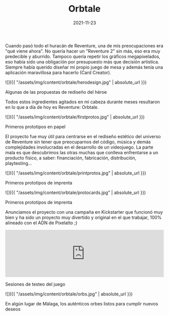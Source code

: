 ﻿---
layout: post
title: Orbtale
date: 2021-11-23
description: El juego de mesa de Reventure
img: assets/img/cover/orbtale.jpg
video: uu5suVnXRic
tags: [Proyectos, Juegos]
action-text: Kickstarter
action-link: https://orbtale.com/
status: published
---

Cuando pasó todo el huracán de Reventure, una de mis preocupaciones era "qué viene ahora". No quería hacer un "Reventure 2" sin más, eso era muy predecible y aburrido. Tampoco quería repetir los gráficos megapixelados, eso había sido una obligación por presupuesto más que decisión artística. Siempre había querido diseñar mi propio juego de mesa y además tenía una aplicación maravillosa para hacerlo (Card Creator).

![]({{ "/assets/img/content/orbtale/herodesign.jpg" | absolute_url }})
<p class="image-caption">Algunas de las propuestas de rediseño del héroe</p>

Todos estos ingredientes agitados en mi cabeza durante meses resultaron en lo que a día de hoy es Reventure: Orbtale.

![]({{ "/assets/img/content/orbtale/firstprotos.jpg" | absolute_url }})
<p class="image-caption">Primeros prototipos en papel</p>

El proyecto fue muy útil para centrarse en el rediseño estético del universo de Reventure sin tener que preocuparnos del código, música y demás complejidades involucradas en el desarrollo de un videojuego. La parte mala es que descubrimos las otras muchas que conlleva enfrentarse a un producto físico, a saber: financiación, fabricación, distribución, playtesting...

![]({{ "/assets/img/content/orbtale/printprotos.jpg" | absolute_url }})
<p class="image-caption">Primeros prototipos de imprenta</p>

![]({{ "/assets/img/content/orbtale/protocards.jpg" | absolute_url }})
<p class="image-caption">Primeros prototipos de imprenta</p>

Anunciamos el proyecto con una campaña en Kickstarter que funcionó muy bien y ha sido un proyecto muy divertido y original en el que trabajar, 100% alineado con el ADN de Pixelatto ;)

<div class="video-container">
  <iframe style="width: 100%;" src="https://www.youtube.com/embed/0YQFNjRo2nw?rel=0" frameborder="0" gesture="media" allow="encrypted-media" allowfullscreen></iframe>
</div>
<p class="image-caption">Sesiones de testeo del juego</p>

![]({{ "/assets/img/content/orbtale/orbs.jpg" | absolute_url }})
<p class="image-caption">En algún lugar de Málaga, los auténticos orbes listos para cumplir nuevos deseos</p>

<!-- Sample image embed
![]({{ "/assets/img/content/cardcreatorproto.png" | absolute_url }})
<p class="image-caption">Image caption</p>
-->

<!-- Sample blockquote
<blockquote>
Del juego de cartas me olvidé poco después de empezar la aplicación.
</blockquote>
-->

<!-- Sample responsive video embed
<div class="video-container">
  <iframe style="width: 100%;" src="https://www.youtube.com/embed/liMw3yfeTdo?rel=0" frameborder="0" gesture="media" allow="encrypted-media" allowfullscreen></iframe>
</div>
<p class="image-caption">¡Trailer 2.0, con mucho swing!</p>
-->
